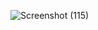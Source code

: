 ![Screenshot (115)](https://github.com/rohannakum/Responsive-form-and-contact-detail/assets/135227957/5451463f-c7f8-4e1a-afa3-96146e552572)
